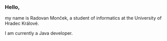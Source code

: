 ### Hello,

my name is Radovan Monček, a student of informatics at the University of Hradec Králové.

I am currently a Java developer.
